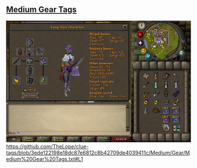 ## [Medium Gear Tags](Medium%20Gear%20Tags.txt)
![Medium Gear](../../Docs/Medium%20Gear.png)
https://github.com/TheLope/clue-tags/blob/3ede122198e18dc87e6812c8b42709de4039411c/Medium/Gear/Medium%20Gear%20Tags.txt#L1